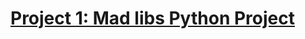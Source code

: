 # **[Project 1: Mad libs Python Project](https://colab.research.google.com/drive/1ydxvKQE4dhLKkXjzukM4vo72WGdGgM_d?usp=sharing#scrollTo=N7q-lx5zqM1K)**
